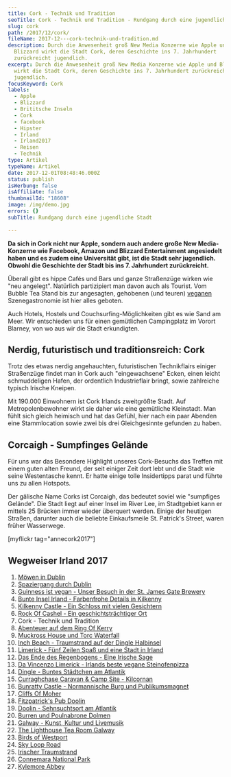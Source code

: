 ```yaml
---
title: Cork - Technik und Tradition
seoTitle: Cork - Technik und Tradition - Rundgang durch eine jugendliche Stadt
slug: cork
path: /2017/12/cork/
fileName: 2017-12---cork-technik-und-tradition.md
description: Durch die Anwesenheit groß New Media Konzerne wie Apple und
  Blizzard wirkt die Stadt Cork, deren Geschichte ins 7. Jahrhundert
  zurückreicht jugendlich.
excerpt: Durch die Anwesenheit groß New Media Konzerne wie Apple und Blizzard
  wirkt die Stadt Cork, deren Geschichte ins 7. Jahrhundert zurückreicht
  jugendlich.
focusKeyword: Cork
labels:
  - Apple
  - Blizzard
  - Brititsche Inseln
  - Cork
  - facebook
  - Hipster
  - Irland
  - Irland2017
  - Reisen
  - Technik
type: Artikel
typeName: Artikel
date: 2017-12-01T08:48:46.000Z
status: publish
isWerbung: false
isAffiliate: false
thumbnailId: "18608"
image: /img/demo.jpg
errors: {}
subTitle: Rundgang durch eine jugendliche Stadt
  
---
```


**Da sich in Cork nicht nur Apple, sondern auch andere große New Media-Konzerne
wie Facebook, Amazon und Blizzard Entertainment angesiedelt haben und es zudem
eine Universität gibt, ist die Stadt sehr jugendlich. Obwohl die Geschichte der
Stadt bis ins 7. Jahrhundert zurückreicht.**

Überall gibt es hippe Cafés und Bars und ganze Straßenzüge wirken wie "neu
angelegt". Natürlich partizipiert man davon auch als Tourist. Vom Bubble Tea
Stand bis zur angesagten, gehobenen (und teuren) [veganen](/category/vegan-2/)
Szenegastronomie ist hier alles geboten.

Auch Hotels, Hostels und Couchsurfing-Möglichkeiten gibt es wie Sand am Meer.
Wir entschieden uns für einen gemütlichen Campingplatz im Vorort Blarney, von wo
aus wir die Stadt erkundigten.

## Nerdig, futuristisch und traditionsreich: Cork

Trotz des etwas nerdig angehauchten, futuristischen Technikflairs einiger
Straßenzüge findet man in Cork auch "eingewachsene" Ecken, einen leicht
schmuddeligen Hafen, der ordentlich Industrieflair bringt, sowie zahlreiche
typisch Irische Kneipen.

Mit 190.000 Einwohnern ist Cork Irlands zweitgrößte Stadt. Auf
Metropolenbewohner wirkt sie daher wie eine gemütliche Kleinstadt. Man fühlt
sich gleich heimisch und hat das Gefühl, hier nach ein paar Abenden eine
Stammlocation sowie zwei bis drei Gleichgesinnte gefunden zu haben.

## Corcaigh - Sumpfinges Gelände

Für uns war das Besondere Highlight unseres Cork-Besuchs das Treffen mit einem
guten alten Freund, der seit einiger Zeit dort lebt und die Stadt wie seine
Westentasche kennt. Er hatte einige tolle Insidertipps parat und führte uns zu
allen Hotspots.

Der gälische Name Corks ist Corcaigh, das bedeutet soviel wie "sumpfiges
Gelände". Die Stadt liegt auf einer Insel im River Lee, im Stadtgebiet kann er
mittels 25 Brücken immer wieder überquert werden. Einige der heutigen Straßen,
darunter auch die beliebte Einkaufsmeile St. Patrick's Street, waren früher
Wasserwege.

[myflickr tag="annecork2017"]

## Wegweiser Irland 2017

1.  [Möwen in Dublin](/2017/10/moewen-in-dublin/)
1.  [Spaziergang durch Dublin](/2017/10/kleiner-spaziergang-durch-dublin/)
1.  [Guinness ist vegan - Unser Besuch in der St. James Gate Brewery](/2017/10/guinness-ist-vegan-brauerei-besuch/)
1.  [Bunte Insel Irland - Farbenfrohe Details in Kilkenny](/2017/11/kilkenny-bunte-insel-irland/)
1.  [Kilkenny Castle - Ein Schloss mit vielen Gesichtern](/2017/11/kilkenny-castle/)
1.  [Rock Of Cashel - Ein geschichtsträchtiger Ort](/2017/11/rock-of-cashel/)
1.  Cork - Technik und Tradition
1.  [Abenteuer auf dem Ring Of Kerry](/2018/01/auf-dem-skellig-ring-in-richtung-dingle-halbinsel/)
1.  [Muckross House und Torc Waterfall](/2018/02/muckross-house-und-torc-waterfall-irland/)
1.  [Inch Beach - Traumstrand auf der Dingle Halbinsel](/2018/02/lieblingsstrand-inch-beach/)
1.  [Limerick - Fünf Zeilen Spaß und eine Stadt in Irland](/2018/02/limerick/)
1.  [Das Ende des Regenbogens - Eine Irische Sage](/2018/02/das-ende-des-regenbogens/)
1.  [Da Vincenzo Limerick - Irlands beste vegane Steinofenpizza](/2018/03/da-vincenzo-limerick/)
1.  [Dingle - Buntes Städtchen am Atlantik](/2018/03/dingle/)
1.  [Curraghchase Caravan &amp; Camp Site - Kilcornan](/2018/03/curraghchase-caravan-camp-site/)
1.  [Bunratty Castle - Normannische Burg und Publikumsmagnet](/2018/03/bunratty-castle/)
1.  [Cliffs Of Moher](/2018/04/cliffs-of-moher/)
1.  [Fitzpatrick's Pub Doolin](/2018/04/fitzpatricks-pub-doolin/)
1.  [Doolin - Sehnsuchtsort am Atlantik](/2018/04/doolin/)
1.  [Burren und Poulnabrone Dolmen](/2018/04/poulnabrone-dolmen-burren/)
1.  [Galway - Kunst, Kultur und Livemusik](/2018/04/galway/)
1.  [The Lighthouse Tea Room Galway](/2018/05/the-lighthouse-tea-room-galway/)
1.  [Birds of Westport](/2018/05/birds-of-westport/)
1.  [Sky Loop Road](/2018/05/sky-loop-road-clifden/)
1.  [Irischer Traumstrand](/2018/05/irischer-traumstrand/)
1.  [Connemara National Park](/2018/05/connemara-national-park/)
1.  [Kylemore Abbey](/2018/05/kylemore-abbey/)

  